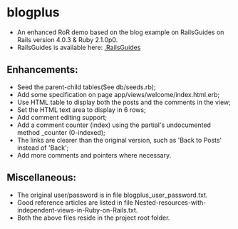 blogplus
========

* An enhanced RoR demo based on the blog example on RailsGuides on Rails version 4.0.3 &amp; Ruby 2.1.0p0.
* RailsGuides is available here: [.RailsGuides](http://guides.rubyonrails.org/)

Enhancements:
-------
* Seed the parent-child tables(See db/seeds.rb);
* Add some specification on page app/views/welcome/index.html.erb;
* Use HTML table to display both the posts and the comments in the view;
* Set the HTML text area to display in 6 rows;
* Add comment editing support;
* Add a comment counter (index) using the partial's undocumented method _counter (0-indexed);
* The links are clearer than the original version, such as 'Back to Posts' instead of 'Back';
* Add more comments and pointers where necessary.

Miscellaneous:
-------
* The original user/password is in file blogplus_user_password.txt.
* Good reference articles are listed in file Nested-resources-with-independent-views-in-Ruby-on-Rails.txt.
* Both the above files reside in the project root folder.
